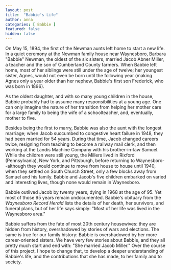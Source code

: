 ```yaml
---
layout: post
title:  "Babbie's Life"
author: anna
categories: [ Babbie ]
featured: false
hidden: false
---
```


On May 15, 1894, the first of the Newman aunts left home to start a new life. In a quiet ceremony at the Newman family house near Waynesboro, Barbara "Babbie" Newman, the oldest of the six sisters, married Jacob Abner Miller, a teacher and the son of Cumberland County farmers. When Babbie left home, most of her siblings were still under the age of twelve; her youngest sister, Agnes, would not even be born until the following year (making Agnes only a year older than her nephew, Babbie's first son Frederick, who was born in 1896).

As the oldest daughter, and with so many young children in the house, Babbie probably had to assume many responsibilities at a young age. One can only imagine the nature of her transition from helping her mother care for a large family to being the wife of a schoolteacher, and, eventually, mother to five.

Besides being the first to marry, Babbie was also the aunt with the longest marriage; when Jacob succumbed to congestive heart failure in 1948, they had been married for 54 years. During that time, Jacob changed careers twice, resigning from teaching to become a railway mail clerk, and then working at the Landis Machine Company with his brother-in-law Samuel. While the children were still young, the Millers lived in Rixford (Pennsylvania), New York, and Pittsburgh, before returning to Waynesboro--although they would continue to move from house to house until 1940, when they settled on South Church Street, only a few blocks away from Samuel and his family. Babbie and Jacob's five children embarked on varied and interesting lives, though none would remain in Waynesboro.

Babbie outlived Jacob by twenty years, dying in 1968 at the age of 95. Yet most of those 95 years remain undocumented. Babbie's obituary from the *Waynesboro Record Herald* lists the details of her death, her survivors, and funeral plans, but of her life says simply: "Most of her life was lived in the Waynesboro area."

Babbie suffers from the fate of most 20th century housewives: they are hidden from history, overshadowed by stories of wars and elections. The same is true for our family history: Babbie is overshadowed by her more career-oriented sisters. We have very few stories about Babbie, and they all pretty much start and end with: "She married Jacob Miller." Over the course of this project, I hope to change that, to develop a deeper understanding of Babbie's life, and the contributions that she has made, to her family and to society.